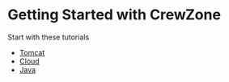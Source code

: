 
# Getting Started with CrewZone

Start with these tutorials

* [Tomcat](./navigation/index.md)
* [Cloud](./userprofiles/index.md)
* [Java](./projects/index.md)
